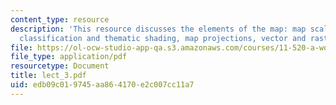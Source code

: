 ```yaml
---
content_type: resource
description: 'This resource discusses the elements of the map: map scale, symbology,
  classification and thematic shading, map projections, vector and raster data models.'
file: https://ol-ocw-studio-app-qa.s3.amazonaws.com/courses/11-520-a-workshop-on-geographic-information-systems-fall-2005/edb09c019745aa864170e2c007cc11a7_lect_3.pdf
file_type: application/pdf
resourcetype: Document
title: lect_3.pdf
uid: edb09c01-9745-aa86-4170-e2c007cc11a7
---
```

